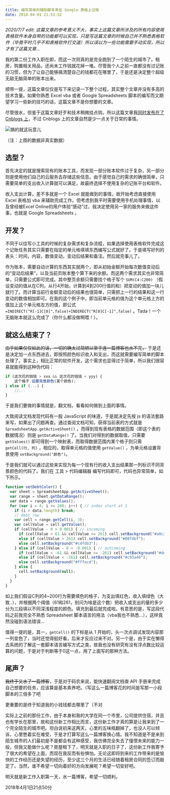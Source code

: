 ```yaml
---
title: 编写简单的辅助脚本来在 Google 表格上记账
date: 2018-04-01 21:53:52
---
```


*2020/7/7 edit: 这篇文章的参考意义不大，事实上这篇文章所涉及的所有内容使用表格软件本身自带的功能都可以实现，只是写这篇文章的时候自己并不熟悉表格软件（毕竟平时几乎不和表格软件打交道）所以误以为一些功能需要手动实现，所以才有了这篇文章...*

我的第二份工作入职在即，而这一次则真的是完全跑到了一个陌生的城市了。租房，购置相关用品，还尚未工作钱就花掉一堆。尽管我个人之前一直都没有过记账的习惯，但为了让自己能够搞清楚自己的钱都花在哪里了，于是还是决定整个超级无敌无脑简单的账本出来。

顺带一提，这篇文章仅仅是写下来记录一下整个过程，其实整个文章并没有多高的技术含量。如果你熟悉 Excel vba 或者 Google Spreadsheets 脚本的编写而又期望学习一些新的技巧的话，这篇文章不是你想要的文章。

尽管很水，但鉴于这篇文章好歹和技术稍微挂点钩，所以这篇文章我[同时发布在了 Cnblogs 上](https://www.cnblogs.com/blumia/p/GoogleSpreadsheetScripting.html)，不过 Cnblogs 上的文章自然是少一点关于日常的事情。

![搞的就这玩意儿](https://blumia.github.io/media/sheet1.png)

（注：上图的数据非真实数据）

## 选型？

首先决定的就是搜索现有的账本工具，而发现一部分账本软件过于复杂，另一部分则是使用他们自己的云服务去存储这些信息。由于感觉自己的需求的确很简单，只需要简单的支出收入计算就可以满足，故最终选择不使用复杂的记账平台和软件。

收入支出计算，差不多就是一个 Excel 就能做到的事情，故开始考虑直接使用 Excel 表格加 vba 来辅助完成工作。但考虑到我平时需要使用手机处理事情，以及曾经被Excel Online的用户体验“感动”过，我决定使用另一家的服务来做这件事，也就是 Google Spreadsheets 。

## 开发？

不同于以往写小工具的时候的复杂需求和复杂流程，如果选择使用表格软件完成这个记账任务其实只需要在指定的单元格填填东西编写公式就好了。于是填写好列的表头：时间，内容，数值变动，变动后结果和备注。然后就完事儿了。

作为账本，需要自动计算的东西其实就两个，即从初始金额开始每次数值变动后的“变动后结果”，以及当前页账本整个算下来的余额。而这两个需求其实也非常简单，只需要公式即可完成。其中整页余额只需要找个格子写个 `SUM(C4:C200)` （假设变动的值从在C列，从行4开始，计算到4到200行值的和）把变动的值加一块儿就行了。而计算当前行金额变动后的结果也很简单，只需把上一行的结果和这一行变动的数值相加即可。在我的这个例子中，即当前单元格的值为这个单元格上方的值加上这个单元格左方的值，即公式 `=INDIRECT("R[-1]C[0]",false)+INDIRECT("R[0]C[-1]",false)` 。Tada！一个无脑账本就这么完成了（你什么都没做啊喂！）。

## 就这么结束了？

~~由于如果仅仅如此的话，一切的确太过简陋以至于连一篇博客也水不完，~~ 于是还是决定加一点东西进去，即按照颜色标识收入和支出，而这就需要编写简单的脚本处理了。事实上，相比正常的软件开发，这个需求也显得过于简单，所以我们很容易就能得到这种伪代码：

``` JavaScript
if (这次花的钱钱 > xxx && 这次花的钱钱 < yyy) {
	这个格子.设置背景颜色(某个颜色);
} else if (...) {
	//...
}
```

于是我们要做的事情就是，翻文档，看看如何做到上面的事情。

大致阅读文档发现代码有一股 JavaScript 的味道，于是就决定先按 js 的语法套路来写，如果出了问题再查。通过查阅文档可知，获得当前表的方式就是 `SpreadsheetApp.getActiveSheet()` ，而得到现有表格的数据范围（即这个表的数据情况）则是 `getDataRange()` 了。当我们对得到的数据取值，只需要 `getValues()` 即可得到一个映射表，而取得数据范围内某个格子则只需 `getCell(行, 列)` ，相应的，取得单元格的值使用 `getValue()` ，为单元格设置背景使用 `setBackground("颜色")`。

于是我们就可以通过这些来实现为每一个现有行的收入支出结果那一列标识不同背景颜色的代码了。我们在 工具 > 代码编辑器 编写代码即可，代码也异常简单，如下所示。

``` JavaScript
function setDebtColor() {
  var sheet = SpreadsheetApp.getActiveSheet();
  var range = sheet.getDataRange();
  var data = range.getValues();
  for (var i = 4; i <= 200; i++) { // index start at 1
    if (i > data.length) break;
    // debt row
    var cell = range.getCell(i, 3);
    var cellValue = cell.getValue();
    if (cellValue - 0 > 0.001) { // incoming
      if (cellValue > 61 && cellValue <= 261) cell.setBackground("#a0c238");
      else if (cellValue > 261) cell.setBackground("#0074bf"); 
      else cell.setBackground("#c4fdb3");
    } else if (cellValue - 0 < -0.001) { // outcoming
      if (cellValue < -61 && cellValue >= -261) cell.setBackground("#de9610");
      else if (cellValue < -261) cell.setBackground("#c93a40"); 
      else cell.setBackground("#fffacd");
    } else {
      cell.setBackground(null);
    }
  }
}
```

如上我们假设C列的4~200行为需要填色的格子，为支出填红色，收入填绿色（大致..），并根据两个阈值（61和261，别问为啥是这个数）把收入或支出的量的多少分为三段填以不同深浅程度的颜色。填充到最后就完成啦。有意思的是，写这段代码之前我完全不熟悉 Spreadsheet 脚本语言的用法（vba我也不熟悉...），这样竟然没碰到语法错误...

值得一提的是，其一，`getCell()` 的下标是从 1 开始的，头一次点调试发现内容那一列变色了，当时还觉得挺好看，后来才反应过来不对。另一个是，由于实在懒得去系统的了解这一套脚本语言编写方式之类，故我也没有研究有没有浮点数比较运算的问题，于是对于判断等于0这一点，用了上面写的那种方法。

## 尾声？

~~我终于又水了一篇博客~~，于是对于码农来说，能快速翻阅文档查 API 手册来完成自己想要的任务，应该算是基本素养吧。（写这么一篇博客花的时间是写那一小段脚本的三倍多了吧

更重要的是终于知道我的小钱钱都去哪里了（不对

实际上之前的那份工作，由于本身和我的大学在同一个市里，公司提供住宿，并且也有学长在那里，故和这份新工作相比而言，这份新工作才真的算是让我来到了一个完全陌生的城市吧。坦白说初来这两天，心里的五味瓶翻掉了，也没人可以倾诉，心里憋着实在难受，于是才打算写这么一篇博客换心情。我不知道是不是来到陌生城市的人们最初是不是都会有这种感受，我仿佛完全失去了憧憬未来的能力一般，但我又能做什么呢？房屋租下了，明天就是入职的日子了，这份新工作我寄予了很大的希望在上面，而现在我反而有些惧怕。无论这即将到来的工作带来的是愉快的工作经历还是失望的经历，至少这三个月的生活已经随着租房合同的签订而敲定了。当然，谁不希望一切向着好的方向发展呢？希望一切安好吧。

明天就是新工作入职第一天，水一篇博客，希望一切顺利。

2018年4月1日21点50分
